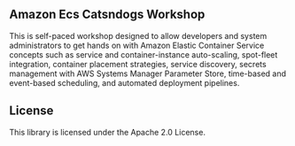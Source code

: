 ## Amazon Ecs Catsndogs Workshop

This is self-paced workshop designed to allow developers and system administrators to get hands on with Amazon Elastic Container Service concepts such as service and container-instance auto-scaling, spot-fleet integration, container placement strategies, service discovery, secrets management with AWS Systems Manager Parameter Store, time-based and event-based scheduling, and automated deployment pipelines.

## License

This library is licensed under the Apache 2.0 License. 
